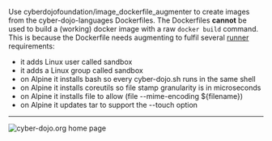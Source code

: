 
Use cyberdojofoundation/image_dockerfile_augmenter to create images from the
cyber-dojo-languages Dockerfiles.
The Dockerfiles **cannot** be used to build a (working) docker image with a
raw `docker build` command. This is because the Dockerfile needs augmenting
to fulfil several [runner](https://github.com/cyber-dojo/runner)
requirements:
- it adds Linux user called sandbox
- it adds a Linux group called sandbox
- on Alpine it installs bash so every cyber-dojo.sh runs in the same shell
- on Alpine it installs coreutils so file stamp granularity is in microseconds
- on Alpine it installs file to allow (file --mime-encoding ${filename})
- on Alpine it updates tar to support the --touch option

- - - -

![cyber-dojo.org home page](https://github.com/cyber-dojo/cyber-dojo/blob/master/shared/home_page_snaphot.png)
